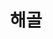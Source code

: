 ---
layout: blog
title: 해골
category: blog
tags: [해골]  
summary: 설명
image: /images/blog/KakaoTalk_Image_2019-10-10-15-57-53_014.jpeg
---